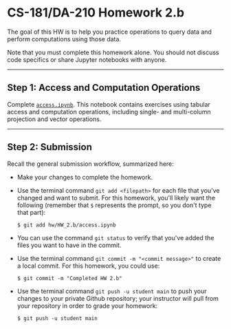 # CS-181/DA-210 Homework 2.b

The goal of this HW is to help you practice operations to query data and perform computations using those data.

Note that you must complete this homework alone.  You should not discuss code specifics or share Jupyter notebooks with anyone.

---

## Step 1: Access and Computation Operations

Complete [`access.ipynb`](access.ipynb).  This notebook contains exercises using tabular access and computation operations, including single- and multi-column projection and vector operations.

---

## Step 2: Submission

Recall the general submission workflow, summarized here:

- Make your changes to complete the homework.

- Use the terminal command `git add <filepath>` for each file that you've changed and want to submit.  For this homework, you'll likely want the following (remember that `$` represents the prompt, so you don't type that part):

    ```
    $ git add hw/HW_2.b/access.ipynb
    ```

- You can use the command `git status` to verify that you've added the files you want to have in the commit.

- Use the terminal command `git commit -m "<commit message>"` to create a local commit.  For this homework, you could use:

    ```
    $ git commit -m "Completed HW 2.b"
    ```

- Use the terminal command `git push -u student main` to push your changes to your private Github repository; your instructor will pull from your repository in order to grade your homework:

    ```
    $ git push -u student main
    ```